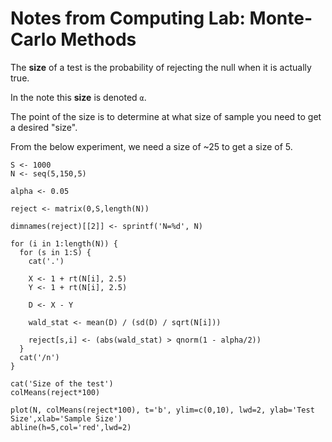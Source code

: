 # Notes from Computing Lab: Monte-Carlo Methods

The **size** of a test is the probability of rejecting the null when it is actually true.

In the note this **size** is denoted `α`.

The point of the size is to determine at what size of sample you need to get a desired "size".

From the below experiment, we need a size of ~25 to get a size of 5.


```{r}
S <- 1000
N <- seq(5,150,5)

alpha <- 0.05

reject <- matrix(0,S,length(N))

dimnames(reject)[[2]] <- sprintf('N=%d', N)

for (i in 1:length(N)) {
  for (s in 1:S) {
    cat('.')

    X <- 1 + rt(N[i], 2.5)
    Y <- 1 + rt(N[i], 2.5)

    D <- X - Y

    wald_stat <- mean(D) / (sd(D) / sqrt(N[i]))

    reject[s,i] <- (abs(wald_stat) > qnorm(1 - alpha/2))
  }
  cat('/n')
}

cat('Size of the test')
colMeans(reject*100)

plot(N, colMeans(reject*100), t='b', ylim=c(0,10), lwd=2, ylab='Test Size',xlab='Sample Size')
abline(h=5,col='red',lwd=2)
```
